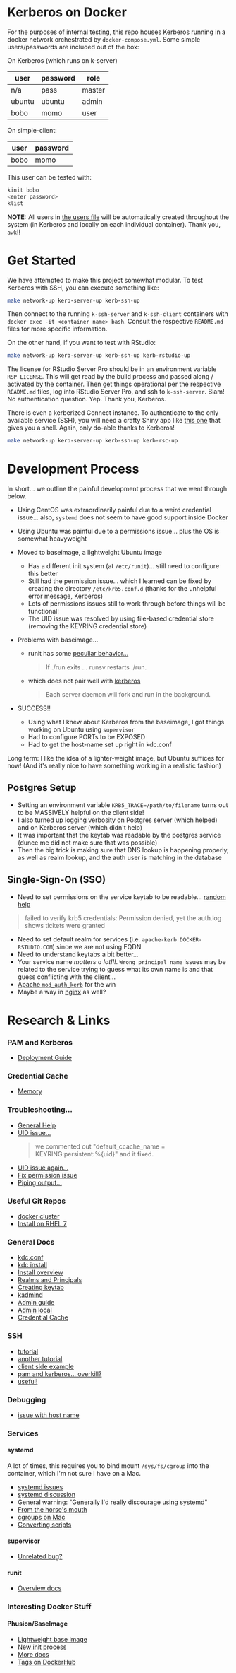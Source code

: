 # Kerberos on Docker

For the purposes of internal testing, this repo houses Kerberos running in a docker network orchestrated by `docker-compose.yml`.  Some simple users/passwords are included out of the box:

On Kerberos (which runs on k-server)

| user | password | role |
|------|----------|------|
|n/a   |pass      |master|
|ubuntu|ubuntu    |admin |
|bobo  |momo      |user  |

On simple-client:

|user | password  |
|-----|-----------|
|bobo |momo       |

This user can be tested with:
```bash
kinit bobo
<enter password>
klist
```

**NOTE:** All users in [the users file](cluster/users) will be automatically created throughout the system (in Kerberos and locally on each individual container).  Thank you, `awk`!!

# Get Started

We have attempted to make this project somewhat modular.  To test Kerberos with SSH, you can execute something like:

```bash
make network-up kerb-server-up kerb-ssh-up
```

Then connect to the running `k-ssh-server` and `k-ssh-client` containers with `docker exec -it <container name> bash`.  Consult the respective `README.md` files for more specific information.

On the other hand, if you want to test with RStudio:

```bash
make network-up kerb-server-up kerb-ssh-up kerb-rstudio-up
```

The license for RStudio Server Pro should be in an environment variable `RSP_LICENSE`.  This will get read by the build process and passed along / activated by the container. Then get things operational per the respective `README.md` files, log into RStudio Server Pro, and ssh to `k-ssh-server`. Blam!  No authentication question. Yep. Thank you, Kerberos.

There is even a kerberized Connect instance. To authenticate to the only available service (SSH), you will need a crafty Shiny app like [this one](todo) that gives you a shell. Again, only do-able thanks to Kerberos!

```bash
make network-up kerb-server-up kerb-ssh-up kerb-rsc-up
```

# Development Process
In short... we outline the painful development process that we went through below.

- Using CentOS was extraordinarily painful due to a weird credential issue... also, `systemd` does not seem to have good support inside Docker

- Using Ubuntu was painful due to a permissions issue... plus the OS is somewhat heavyweight

- Moved to baseimage, a lightweight Ubuntu image
  * Has a different init system (at `/etc/runit`)... still need to configure this better
  * Still had the permission issue... which I learned can be fixed by creating the directory `/etc/krb5.conf.d` (thanks for the unhelpful error message, Kerberos)
  * Lots of permissions issues still to work through before things will be functional!
  * The UID issue was resolved by using file-based credential store (removing the KEYRING credential store)

- Problems with baseimage...
  * runit has some [peculiar behavior...](http://smarden.org/runit/runsv.8.html)
    > If ./run exits ... runsv restarts ./run.
  * which does not pair well with [kerberos](https://web.mit.edu/kerberos/krb5-devel/doc/admin/install_kdc.html)
    > Each server daemon will fork and run in the background.

- SUCCESS!!
  * Using what I knew about Kerberos from the baseimage, I got things working on Ubuntu using `supervisor`
  * Had to configure PORTs to be EXPOSED
  * Had to get the host-name set up right in kdc.conf

Long term: I like the idea of a lighter-weight image, but Ubuntu suffices for now!  (And it's really nice to have something working in a realistic fashion)

## Postgres Setup

- Setting an environment variable `KRB5_TRACE=/path/to/filename` turns out to be MASSIVELY helpful on the client side!
- I also turned up logging verbosity on Postgres server (which helped)  and on Kerberos server (which didn't help)
- It was important that the keytab was readable by the postgres service (dunce me did not make sure that was possible)
- Then the big trick is making sure that DNS lookup is happening properly, as well as realm lookup, and the auth user is matching in the database

## Single-Sign-On (SSO)

- Need to set permissions on the service keytab to be readable... [random help](https://users.ece.cmu.edu/~allbery/lambdabot/logs/kerberos/2008-02-17.txt) 
 > failed to verify krb5 credentials: Permission denied, yet the auth.log shows tickets were granted
- Need to set default realm for services (i.e. `apache-kerb DOCKER-RSTUDIO.COM`) since we are not using FQDN
- Need to understand keytabs a bit better...
- Your service name _matters a lot!!!_. `Wrong principal name` issues may be related to the service trying to guess what its own name is and that guess conflicting with the client...
- [Apache `mod_auth_kerb`](http://modauthkerb.sourceforge.net/configure.html) for the win
- Maybe a way in [nginx](https://stackoverflow.com/questions/37795107/how-to-kerberos-authentication-with-nginx) as well?

# Research & Links

### PAM and Kerberos
 - [Deployment Guide](https://www.centos.org/docs/5/html/5.1/Deployment_Guide/s1-kerberos-pam.html)

### Credential Cache
 - [Memory](https://serverfault.com/questions/855943/how-to-force-kerberos-to-use-in-memory-credential-cache)

### Troubleshooting...
 - [General Help](https://wiki.ncsa.illinois.edu/display/ITS/Kerberos+Troubleshooting+for+Unix#KerberosTroubleshootingforUnix-general)
 - [UID issue...](https://community.hortonworks.com/questions/11288/kerberos-cache-in-ipa-redhat-idm-keyring-solved.html)
   > we commented out "default_ccache_name = KEYRING:persistent:%{uid}" and it fixed.
 - [UID issue again...](https://bugzilla.redhat.com/show_bug.cgi?id=1017683)
 - [Fix permission issue](https://www.redhat.com/archives/freeipa-users/2017-January/msg00046.html)
 - [Piping output...](https://stackoverflow.com/questions/876239/how-can-i-redirect-and-append-both-stdout-and-stderr-to-a-file-with-bash)

### Useful Git Repos
 - [docker cluster](https://github.com/criteo/kerberos-docker)
 - [Install on RHEL 7](https://gist.github.com/ashrithr/4767927948eca70845db)

### General Docs
 - [kdc.conf](https://web.mit.edu/kerberos/krb5-1.12/doc/admin/conf_files/kdc_conf.html#dbdefaults)
 - [kdc install](https://web.mit.edu/kerberos/krb5-devel/doc/admin/install_kdc.html)
 - [Install overview](https://www.centos.org/docs/5/html/5.1/Deployment_Guide/s1-kerberos-server.html)
 - [Realms and Principals](http://publib.boulder.ibm.com/tividd/td/framework/GC32-0803-00/en_US/HTML/plan20.htm)
 - [Creating keytab](https://kb.iu.edu/d/aumh)
 - [kadmind](https://web.mit.edu/kerberos/krb5-1.13/doc/admin/admin_commands/kadmind.html)
 - [Admin guide](https://web.mit.edu/kerberos/krb5-1.4/krb5-1.4/doc/krb5-admin.html)
 - [Admin local](https://web.mit.edu/kerberos/krb5-1.12/doc/admin/admin_commands/kadmin_local.html)
 - [Credential Cache](https://web.mit.edu/kerberos/krb5-1.12/doc/basic/ccache_def.html)

### SSH
 - [tutorial](https://uz.sns.it/~enrico/site/posts/kerberos/password-less-ssh-login-with-kerberos.html)
 - [another tutorial](https://docstore.mik.ua/orelly/networking_2ndEd/ssh/ch11_04.htm)
 - [client side example](https://blog.milessteele.com/posts/2014-03-17-kerberos-ssh.html)
 - [pam and kerberos... overkill?](https://www.linux.iastate.edu/content/using-pam-kerberos-authentication-and-group-access-control)
 - [useful!](https://sathisharthars.com/2013/05/07/configuring-ssh-with-kerberos-authentication/)

### Debugging
 - [issue with host name](https://www.redhat.com/archives/freeipa-users/2014-April/msg00182.html)

### Services
#### systemd
A lot of times, this requires you to bind mount `/sys/fs/cgroup` into the container, which I'm not sure I have on a Mac.
 - [systemd issues](https://forums.docker.com/t/any-simple-and-safe-way-to-start-services-on-centos7-systemd/5695)
 - [systemd discussion](https://github.com/moby/moby/issues/35317)
 - General warning: "Generally I'd really discourage using systemd"
 - [From the horse's mouth](https://hub.docker.com/_/centos/)
 - [cgroups on Mac](https://forums.docker.com/t/docker-cgroups-on-mac-os-x/14731)
 - [Converting scripts](https://fedoramagazine.org/systemd-converting-sysvinit-scripts/)

#### supervisor
 - [Unrelated bug?](https://unix.stackexchange.com/questions/281774/ubuntu-server-16-04-cannot-get-supervisor-to-start-automatically)

#### runit
 - [Overview docs](http://smarden.org/runit/index.html)

### Interesting Docker Stuff
#### Phusion/BaseImage
 - [Lightweight base image](https://github.com/phusion/baseimage-docker#whats_inside)
 - [New init process](http://smarden.org/runit/replaceinit.html)
 - [More docs](http://phusion.github.io/baseimage-docker/#solution)
 - [Tags on DockerHub](https://hub.docker.com/r/phusion/baseimage/tags/)

